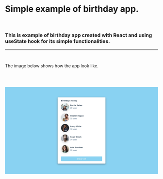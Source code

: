 # Simple example of birthday app.

</br>

### This is example of birthday app created with React and using useState hook for its simple functionalities.

---

</br>
<p> The image below shows how the app look like. </p>

</br>

## ![image](./public/assets/birthday-app.jpg)

</br>
</br>
